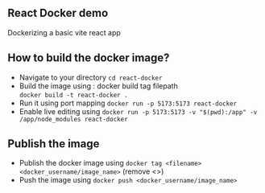 ## React Docker demo

Dockerizing a basic vite react app

## How to build the docker image?

- Navigate to your directory
  `cd react-docker`
- Build the image using : docker build tag filepath  
  `docker build -t react-docker .`
- Run it using port mapping `docker run -p 5173:5173 react-docker`
- Enable live editing using `docker run -p 5173:5173 -v "$(pwd):/app" -v /app/node_modules react-docker`

## Publish the image

- Publish the docker image using `docker tag <filename> <docker_username/image_name>` (remove <>)
- Push the image using `docker push <docker_username/image_name>`
